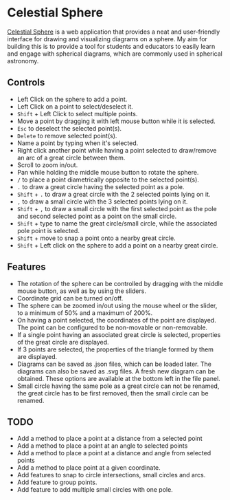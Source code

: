 # Celestial Sphere

[Celestial Sphere](https://bunchofcellulose.github.io/celestialsphere/) is a web application that provides a neat and user-friendly interface for drawing and visualizing diagrams on a sphere. My aim for building this is to provide a tool for students and educators to easily learn and engage with spherical diagrams, which are commonly used in spherical astronomy.

## Controls

- Left Click on the sphere to add a point.
- Left Click on a point to select/deselect it.
- `Shift` + Left Click to select multiple points.
- Move a point by dragging it with left mouse button while it is selected.
- `Esc` to deselect the selected point(s).
- `Delete` to remove selected point(s).
- Name a point by typing when it's selected.
- Right click another point while having a point selected to draw/remove an arc of a great circle between them.
- Scroll to zoom in/out.
- Pan while holding the middle mouse button to rotate the sphere.
- `/` to place a point diametrically opposite to the selected point(s).
- `.` to draw a great circle having the selected point as a pole.
- `Shift` + `.` to draw a great circle with the 2 selected points lying on it.
- `,` to draw a small circle with the 3 selected points lying on it.
- `Shift` + `,` to draw a small circle with the first selected point as the pole and second selected point as a point on the small circle.
- `Shift` + type to name the great circle/small circle, while the associated pole point is selected.
- `Shift` + move to snap a point onto a nearby great circle.
- `Shift` + Left click on the sphere to add a point on a nearby great circle.

## Features

- The rotation of the sphere can be controlled by dragging with the middle mouse button, as well as by using the sliders.
- Coordinate grid can be turned on/off.
- The sphere can be zoomed in/out using the mouse wheel or the slider, to a minimum of 50% and a maximum of 200%.
- On having a point selected, the coordinates of the point are displayed. The point can be configured to be non-movable or non-removable.
- If a single point having an associated great circle is selected, properties of the great circle are displayed.
- If 3 points are selected, the properties of the triangle formed by them are displayed.
- Diagrams can be saved as .json files, which can be loaded later. The diagrams can also be saved as .svg files. A fresh new diagram can be obtained. These options are available at the bottom left in the file panel.
- Small circle having the same pole as a great circle can not be renamed, the great circle has to be first removed, then the small circle can be renamed.

## TODO

- Add a method to place a point at a distance from a selected point
- Add a method to place a point at an angle to selected points
- Add a method to place a point at a distance and angle from selected points
- Add a method to place point at a given coordinate.
- Add features to snap to circle intersections, small circles and arcs.
- Add feature to group points.
- Add feature to add multiple small circles with one pole.
